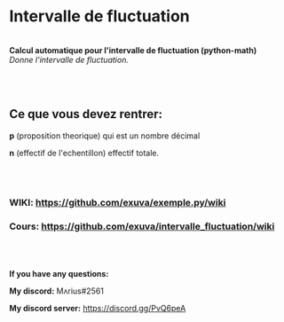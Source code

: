 # Intervalle de fluctuation
<br/><abbr>**Calcul automatique pour l'intervalle de fluctuation (python-math)**
<br/><abbr>*Donne l'intervalle de fluctuation.*
<br/><abbr>


<br/><br/><abbr>
## Ce que vous devez rentrer:

**p** (proposition theorique) qui est un nombre décimal

**n** (effectif de l'echentillon) effectif totale.

<br/><br/><abbr>
### WIKI: https://github.com/exuva/exemple.py/wiki
### Cours: https://github.com/exuva/intervalle_fluctuation/wiki
  
<br/><br/><br/><abbr>
**If you have any questions:**
  
**My discord:** Mʌrius#2561
  
**My discord server:** https://discord.gg/PvQ6peA

  

